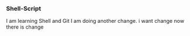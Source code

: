 ### Shell-Script
I am learning Shell and Git 
I am doing another change.
i want change now
there is change